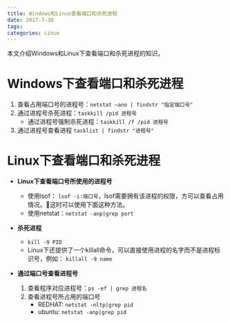 ```yaml
---
title: Windows和Linux查看端口和杀死进程
date: 2017-7-30
tags:
categories: Linux
---
```


本文介绍Windows和Linux下查看端口和杀死进程的知识。

<!-- more -->

# Windows下查看端口和杀死进程

1. 查看占用端口号的进程号：`netstat –ano | findstr "指定端口号"`
2. 通过进程号杀死进程：`taskkill /pid 进程号`
    - 通过进程号强制杀死进程：`taskkill /f /pid 进程号`
3. 通过进程号查看进程 `tasklist | findstr "进程号"`

# Linux下查看端口和杀死进程

- **Linux下查看端口号所使用的进程号**
    - 使用lsof： `lsof -i:端口号`，lsof需要拥有该进程的权限，方可以查看占用情况。这时可以使用下面这种方法。
    - 使用netstat：`netstat -anp|grep port`
- **杀死进程**
    - `kill -9 PID`
    - Linux下还提供了一个killall命令，可以直接使用进程的名字而不是进程标识号，例如： `killall -9 name`

- **通过端口号查看进程号**
    1. 查看程序对应进程号：`ps -ef | grep 进程名`
    1. 查看进程号所占用的端口号
        - REDHAT: `netstat -nltp|grep pid`
        - ubuntu: `netstat -anp|grep pid`
